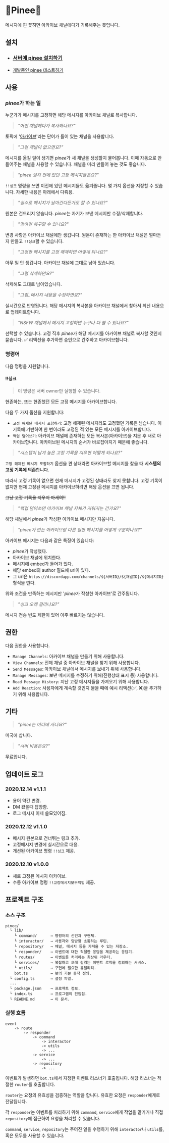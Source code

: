 # 📌Pinee📌

메시지에 핀 꽂히면 아카이브 채널에다가 기록해주는 봇입니다.

## 설치

- ### [서버에 pinee 설치하기](https://discord.com/api/oauth2/authorize?client_id=786477765205426176&permissions=76880&scope=bot)

- [개발중인 pinee 테스트하기](https://discord.com/api/oauth2/authorize?client_id=786876831181045781&permissions=76880&scope=bot)

## 사용

### *pinee*가 하는 일

누군가가 메시지를 고정하면 해당 메시지를 아카이브 채널로 복사합니다.

> *"어떤 채널에다가 복사하나요?"*

토픽에 '[아카이브](https://github.com/potados99/tarvern-pin-archiver/blob/9bb1824ac8eabbf4ffd4d8dc7bdffb9b322e0e18/config.ts#L29)'라는 단어가 들어 있는 채널을 사용합니다.

> *"그런 채널이 없으면요?"*

메시지를 옮길 일이 생기면 *pinee*가 새 채널을 생성할지 물어봅니다. 이때 자동으로 만들어주는 채널을 사용할 수 있습니다. 채널을 미리 만들어 놓는 것도 좋습니다.

> *"*pinee* 설치 전에 있던 고정 메시지들은요?"*

`!!싱크` 명령을 쓰면 이전에 있던 메시지들도 옮겨줍니다. 몇 가지 옵션을 지정할 수 있습니다. 자세한 내용은 아래에서 다뤄용.

> *"실수로 메시지가 날아간다든가도 할 수 있나요?"*

원본은 건드리지 않습니다. *pinee*는 자기가 보낸 메시지만 수정/삭제합니다.

> *"망하면 복구할 수 있나요?"*

변경 사항은 아카이브 채널에만 생깁니다. 원본이 존재하는 한 아카이브 채널은 얼마든지 만들고 `!!싱크`할 수 있습니다.

> *"고정한 메시지를 고정 해제하면 어떻게 되나요?"*

아무 일 안 생깁니다. 아카이브 채널에 그대로 남아 있습니다.

> *"그럼 삭제하면요?"*

삭제해도 그대로 남아있습니다.

> *"그럼..메시지 내용을 수정하면요?"*

실시간으로 반영됩니다. 해당 메시지의 복사본을 아카이브 채널에서 찾아서 최신 내용으로 업데이트합니다.

> *"NSFW 채널에서 메시지 고정하면 누구나 다 볼 수 있나요?"*

선택할 수 있습니다. 고정 직후 *pinee*가 해당 메시지를 아카이브 채널로 복사할 것인지 묻습니다. ✅ 리액션을 추가하면 승인으로 간주하고 아카이브합니다.

### 명령어

다음 명령을 지원합니다.

#### !!싱크

> 이 명령은 서버 owner만 실행할 수 있습니다.

현존하는, 또는 현존했던 모든 고정 메시지를 아카이브합니다.

다음 두 가지 옵션을 지원합니다:

- `고정 해제된 메시지 포함하기`: 고정 해제된 메시지라도 고정했던 기록은 남습니다. 이 기록에 기반하여 한 번이라도 고정된 적 있는 모든 메시지를 아카이브합니다.
- `백업 덮어쓰기`: 아카이브 채널에 존재하는 모든 복사본(아카이브)을 지운 후 새로 아카이브합니다. 아카이브된 메시지의 순서가 바로잡아지기 때문에 좋습니다.

> *"시스템이 남겨 놓은 고정 기록을 지우면 어떻게 되나요?"*

`고정 해제된 메시지 포함하기` 옵션을 켠 상태라면 아카이브할 메시지를 찾을 때 **시스템의 고정 기록에 의존**합니다. 

따라서 고정 기록이 없으면 현재 메시지가 고정된 상태라도 찾지 못합니다. 고정 기록이 없지만 현재 고정된 메시지를 아카이브하려면 해당 옵션을 끄면 됩니다.

~~그냥 고정 기록을 지우지 마세여!!~~

> *"백업 덮어쓰면 아카이브 채널 자체가 지워지는 건가요?"*

해당 채널에서 *pinee*가 작성한 아카이브 메시지만 지웁니다.

> *"pinee가 만든 아카이브랑 다른 일반 메시지를 어떻게 구분하나요?"*

아카이브 메시지는 다음과 같은 특징이 있습니다:

- *pinee*가 작성했다.
- 아카이브 채널에 위치한다.
- 메시지에 embed가 들어가 있다.
- 해당 embed의 author 필드에 url이 있다.
- 그 url은 `https://discordapp.com/channels/${서버ID}/${채널ID}/${메시지ID}` 형식을 띤다.

위와 조건을 만족하는 메시지만 '*pinee*가 작성한 아카이브'로 간주됩니다.

> *"싱크 오래 걸리나요?"*

메시지 전송 빈도 제한이 있어 아주 빠르지는 않습니다.

## 권한

다음 권한을 사용합니다.

- `Manage Channels`: 아카이브 채널을 만들기 위해 사용합니다.
- `View Channels`: 전체 채널 중 아카이브 채널을 찾기 위해 사용합니다.
- `Send Messages`: 아카이브 채널에서 메시지를 보내기 위해 사용합니다.
- `Manage Messages`: 보낸 메시지를 수정하기 위해(진행상태 표시 등) 사용합니다.
- `Read Message History`: 지난 고정 메시지들을 가져오기 위해 사용합니다.
- `Add Reaction`: 사용자에게 계속할 것인지 물을 때에 예시 리액션(✅, ❌)을 추가하기 위해 사용합니다.

## 기타

> *"*pinee*는 어디에 사나요?"*

미국에 삽니다.

> *"서버 비용은요?"*

무료입니다.

## 업데이트 로그

### 2020.12.14 v1.1.1
- 용어 약간 변경.
- DM 왔을때 답장함.
- 로그 메시지 이제 쓸모있어짐.

### 2020.12.12 v1.1.0
- 메시지 원본으로 건너뛰는 링크 추가.
- 고정메시지 변경에 실시간으로 대응.
- 개선된 아카이브 명령 `!!싱크` 제공.

### 2020.12.10 v1.0.0
- 새로 고정된 메시지 아카이브.
- 수동 아카이브 명령 `!!고정메시지모두백업` 제공.

## 프로젝트 구조

### 소스 구조

~~~
pinee/
  └ lib/           
    └ command/      → 명령어의 선언과 구현체.
    └ interactor/   → 사용자와 양방향 소통하는 루틴.
    └ repository/   → 채널, 메시지 등을 가져올 수 있는 저장소.
    └ responder/    → 이벤트에 대한 적절한 응답을 제공하는 응답기.
    └ routes/       → 이벤트를 처리하는 최상위 라우터.
    └ services/     → 복잡하고 오래 걸리는 이벤트 로직을 정의하는 서비스.
    └ utils/        → 구현에 필요한 유틸리티.
    bot.ts          → 봇의 기본 동작 정의.
  └ config.ts       → 설정 파일.
  ...
  └ package.json    → 프로젝트 정보.
  └ index.ts        → 프로그램의 진입점.
  └ README.md       → 이 문서.
~~~

### 실행 흐름

~~~
event 
    -> route 
        -> responder 
            -> command
                -> interactor
                -> utils
                -> ...
            -> service
                -> ...
            -> repository
                -> ...
~~~

이벤트가 발생하면 `bot.ts`에서 지정한 이벤트 리스너가 호출됩니다. 해당 리스너는 적절한 `router`를 호출합니다.

`router`는 요청의 유효성을 검증하는 역할을 합니다. 유효한 요청은 `responder`에게로 전달됩니다.

각 `responder`는 이벤트를 처리하기 위해 `command`, `service`에게 작업을 맡기거나 직접 `repository`에 접근하여 요청을 처리할 수 있습니다.

`command`, `service`, `repository`는 주어진 일을 수행하기 위해 `interactor`나 `utils`를, 혹은 모두를 사용할 수 있습니다.